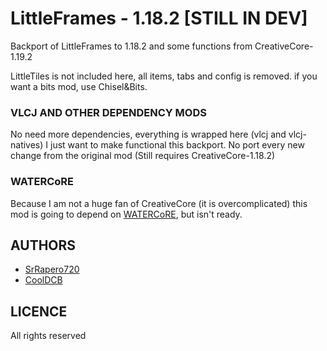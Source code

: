 # LittleFrames - 1.18.2 [STILL IN DEV]
Backport of LittleFrames to 1.18.2 and some functions from CreativeCore-1.19.2

LittleTiles is not included here, all items, tabs and config is removed.
if you want a bits mod, use Chisel&Bits.

### VLCJ AND OTHER DEPENDENCY MODS
No need more dependencies, everything is wrapped here (vlcj and vlcj-natives)
I just want to make functional this backport. No port every new change from the original
mod (Still requires CreativeCore-1.18.2)

### WATERCoRE
Because I am not a huge fan of CreativeCore (it is overcomplicated)
this mod is going to depend on [WATERCoRE](https://github.com/SrRapero720/WATERCoRE), but isn't ready.

## AUTHORS
- [SrRapero720](https://github.com/SrRapero720)
- [CoolDCB](https://github.com/CoolDCB)

## LICENCE
All rights reserved
